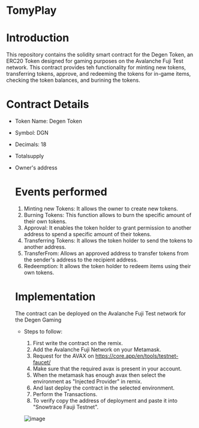 # TomyPlay

# Introduction 
This repository contains the solidity smart contract for the Degen Token, an ERC20 Token designed for gaming purposes on the Avalanche Fuji Test network. 
This contract provides teh functionality for minting new tokens, transferring tokens, approve, and redeeming the tokens for in-game items, checking the token balances, and burining the tokens.

# Contract Details
- Token Name: Degen Token
- Symbol: DGN
- Decimals: 18
- Totalsupply
- Owner's address

  # Events performed
  1. Minting new Tokens: It allows the owner to create new tokens.
  2. Burning Tokens: This function allows to burn the specific amount of their own tokens.
  3. Approval: It enables the token holder to grant permission to another address to spend a specific amount of their tokens.
  4. Transferring Tokens: It allows the token holder to send the tokens to another address.
  5. TransferFrom: Allows an approved address to transfer tokens from the sender's address to the recipient address.
  6. Redeemption: It allows the token holder to redeem items using their own tokens.
 
  # Implementation
  The contract can be deployed on the Avalanche Fuji Test network for the Degen Gaming
  - Steps to follow:
    1. First write the contract on the remix.
    2. Add the Avalanche Fuji Network on your Metamask.
    3. Request for the AVAX on https://core.app/en/tools/testnet-faucet/
    4. Make sure that the required avax is present in your account.
    5. When the metamask has enough avax then select the environment as "Injected Provider" in remix.
    6. And last deploy the contract in the selected environment.
    7. Perform the Transactions.
    8. To verify copy the address of deployment and paste it into "Snowtrace Fauji Testnet".
   
    ![image](https://github.com/user-attachments/assets/ffb1e58f-d44f-477f-9843-ec716b26cb07)

